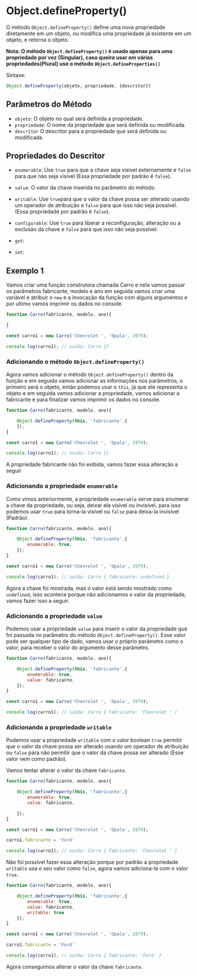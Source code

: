 # Object.defineProperty()

O método `Object.defineProperty()` define uma nova propriedade diretamente em um objeto, ou modifica uma propriedade já existente em um objeto, e retorna o objeto.

**Nota: O método `Object.defineProperty()` é usado apenas para uma propriedade por vez (Singular), caso queira usar em várias propriedades(Plural) use o método `Object.defineProperties()`**

Sintaxe:

```js
Object.defineProperty(objeto, propriedade, {descritor})
```

## Parâmetros do Método

* `objeto`: O objeto no qual será definida a propriedade.
* `propriedade`: O nome da propriedade que será definida ou modificada.
* `descritor` O descritor para a propriedade que será definida ou modificada.

## Propriedades do Descritor

* `enumerable`: Use `true` para que a chave seja visível externamente e `false` para que não seja visível (Essa propriedade por padrão é `false`).
* `value`: O valor da chave inserida no parâmetro do método.
* `writable`: Use `true`para que o valor da chave possa ser alterado usando um operador de atribuição e `false` para que isso não seja possível. (Essa propriedade por padrão é `false`).
* `configurable`: Use `true` para liberar a reconfiguração, alteração ou a exclusão da chave e `false` para que isso não seja possível.

* `get`:
* `set`:

## Exemplo 1

Vamos criar uma função construtora chamada Carro e nela vamos passar os parâmetros fabricante, modelo e ano em seguida vamos criar uma variável e atribuir o `new` e a invocação da função com alguns argumentos e por ultimo vamos imprimir os dados no console.

```js
function Carro(fabricante, modelo, ano){

}

const carro1 = new Carro('Chevrolet ', 'Opala', 1979);

console.log(carro1); // saída: Carro {}
```

### Adicionando o método `Object.defineProperty()`

Agora vamos adicionar o método `Object.defineProperty()` dentro da função e em seguida vamos adicionar as informações nos parâmetros, o primeiro será o objeto, então podemos usar o `this`, já que ele representa o objeto e em seguida vamos adicionar a propriedade, vamos adicionar a fabricante e para finalizar vamos imprimir os dados no console.

```js
function Carro(fabricante, modelo, ano){

    Object.defineProperty(this, 'fabricante',{
    });
}

const carro1 = new Carro('Chevrolet ', 'Opala', 1979);

console.log(carro1); // saída: Carro {}
```

A propriedade fabricante não foi exibida, vamos fazer essa alteração a seguir

### Adicionando a propriedade `enumerable`

Como vimos anteriormente, a propriedade `enumerable` serve para enumerar a chave da propriedade, ou seja, deixar ela visível ou invisível, para isso podemos usar `true` para torna-la visível ou `false` para deixa-la invisível (Padrão).

```js
function Carro(fabricante, modelo, ano){

    Object.defineProperty(this, 'fabricante',{
        enumerable: true,
    });
}

const carro1 = new Carro('Chevrolet ', 'Opala', 1979);

console.log(carro1); // saída: Carro { fabricante: undefined }
```

Agora a chave foi mostrada, mas o valor está sendo mostrado como `undefined`, isso acontece porque não adicionamos o valor da propriedade, vamos fazer isso a seguir.


### Adicionando a propriedade `value`

Podemos usar a propriedade `value` para inserir o valor da propriedade que foi passada no parâmetro do método `Object.defineProperty()`. Esse valor pode ser qualquer tipo de dado, vamos usar o próprio parâmetro como o valor, para receber o valor do argumento desse parâmetro.

```js
function Carro(fabricante, modelo, ano){

    Object.defineProperty(this, 'fabricante',{
        enumerable: true,
        value: fabricante,
    });
}

const carro1 = new Carro('Chevrolet ', 'Opala', 1979);

console.log(carro1); // saída: Carro { fabricante: 'Chevrolet ' }
```

### Adicionando a propriedade `writable`

Podemos usar a propriedade `writable` com o valor boolean `true` permitir que o valor da chave possa ser alterado usando um operador de atribuição ou `false` para não permitir que o valor da chave possa ser alterado (Esse valor vem como padrão).

Vamos tentar alterar o valor da chave `fabricante`.

```js
function Carro(fabricante, modelo, ano){

    Object.defineProperty(this, 'fabricante',{
        enumerable: true,
        value: fabricante,

    });
}

const carro1 = new Carro('Chevrolet ', 'Opala', 1979);

carro1.fabricante = 'Ford'

console.log(carro1); // saída: Carro { fabricante: 'Chevrolet ' }
```

Não foi possível fazer essa alteração porque por padrão a propriedade `writable` usa o seu valor como `false`, agora vamos adiciona-la com o valor `true`.

```js
function Carro(fabricante, modelo, ano){

    Object.defineProperty(this, 'fabricante',{
        enumerable: true,
        value: fabricante,
        writable: true
    });
}

const carro1 = new Carro('Chevrolet ', 'Opala', 1979);

carro1.fabricante = 'Ford'

console.log(carro1); // saída: Carro { fabricante: 'Ford' }
```

Agora conseguimos alterar o valor da chave `fabricante`.
